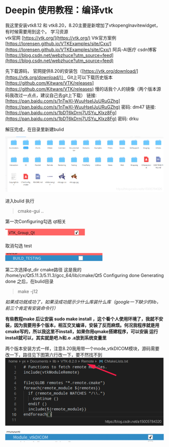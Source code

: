 # Deepin 使用教程：编译vtk

我这里安装vtk8.12 和 vtk8.20，8.20主要是新增加了vtkopenglnavitewidget，有时候需要用到这个。
学习资源  
vtk官网
[https://vtk.org/](https://vtk.org/) 
Vtk官方案例 
[https://lorensen.github.io/VTKExamples/site/Cxx/](https://lorensen.github.io/VTKExamples/site/Cxx/)
阿兵-AI医疗 csdn博客 
[https://blog.csdn.net/webzhuce?utm_source=feed](https://blog.csdn.net/webzhuce?utm_source=feed)

先下载源码，
官网提供8.20的安装包（[https://vtk.org/download/](https://vtk.org/download/)）
Git上可以下载历史版本
[https://github.com/Kitware/VTK/releases](https://github.com/Kitware/VTK/releases)
慢的话我个人的镜像（两个版本源码我改过一点点，建议自己去git上下载）
链接: [https://pan.baidu.com/s/1nTwXl-WuuHseIJuURuGZhg](https://pan.baidu.com/s/1nTwXl-WuuHseIJuURuGZhg)  密码: dm47
链接: [https://pan.baidu.com/s/1bDT6kDrnj7USYu_Klxz8Fg](https://pan.baidu.com/s/1bDT6kDrnj7USYu_Klxz8Fg)  密码: drku

解压完成，在目录里新建bulid

![](https://raw.githubusercontent.com/BeyondXinXin/BeyondXinXIn/main/%E6%93%8D%E4%BD%9C%E7%B3%BB%E7%BB%9F/deepin/%E7%BC%96%E8%AF%91vtk.md/522073610211503.png)

进入bulid 执行 

> cmake-gui ..

第一次Configuring勾选  qt相关

![](https://raw.githubusercontent.com/BeyondXinXin/BeyondXinXIn/main/%E6%93%8D%E4%BD%9C%E7%B3%BB%E7%BB%9F/deepin/%E7%BC%96%E8%AF%91vtk.md/18083710223593.png)

 取消勾选 test
 
![](https://raw.githubusercontent.com/BeyondXinXin/BeyondXinXIn/main/%E6%93%8D%E4%BD%9C%E7%B3%BB%E7%BB%9F/deepin/%E7%BC%96%E8%AF%91vtk.md/99473710228632.png)

  第二次选择qt_dir   cmake路径
  这是我的
/home/yx/Qt5.11.3/5.11.3/gcc_64/lib/cmake/Qt5
Configuring done
Generating done
之后，在bulid目录  

> make -j12

*如果成功就成功了，如果没成功提示少什么库装什么库（google一下缺少的lib，前三个肯定有安装命令行）*

**有些教程make 后让安装  sudo make install ，这个看个人使用环境了，我就不安装，因为我要用多个版本，相互交叉编译，安装了反而麻烦。何况我程序就是用cmake写的，所以我这里不install，如果你用qmake搭建程序，可以安装 运行install就可以，其实就是吧.h和.o .a放到系统变量里**


两个版本安装方式一样，注意8.20我用带一个mode_vtkDICOM模块，源码需要改一下，路径见下图第六行改一下，要不然找不到
![](https://raw.githubusercontent.com/BeyondXinXin/BeyondXinXIn/main/%E6%93%8D%E4%BD%9C%E7%B3%BB%E7%BB%9F/deepin/%E7%BC%96%E8%AF%91vtk.md/211013710229927.png)

![](https://raw.githubusercontent.com/BeyondXinXin/BeyondXinXIn/main/%E6%93%8D%E4%BD%9C%E7%B3%BB%E7%BB%9F/deepin/%E7%BC%96%E8%AF%91vtk.md/295113710230929.png)

